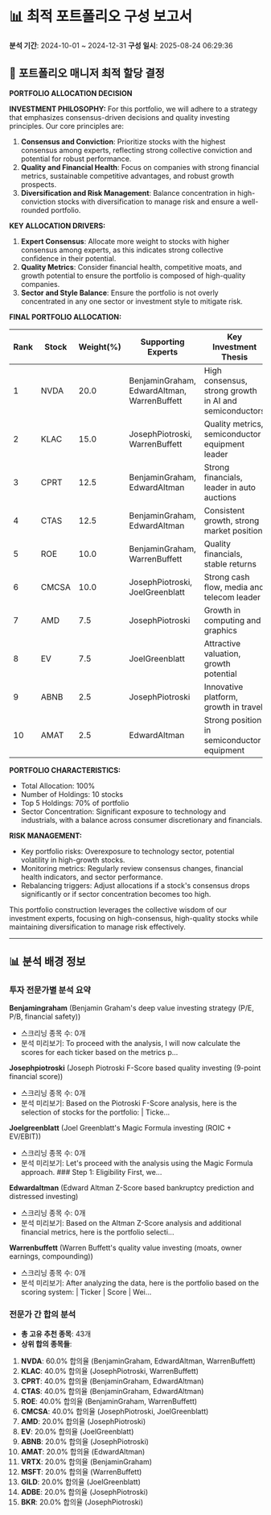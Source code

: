 # 📊 최적 포트폴리오 구성 보고서
**분석 기간**: 2024-10-01 ~ 2024-12-31
**구성 일시**: 2025-08-24 06:29:36

## 💼 포트폴리오 매니저 최적 할당 결정

**PORTFOLIO ALLOCATION DECISION**

**INVESTMENT PHILOSOPHY:**
For this portfolio, we will adhere to a strategy that emphasizes consensus-driven decisions and quality investing principles. Our core principles are:
1. **Consensus and Conviction**: Prioritize stocks with the highest consensus among experts, reflecting strong collective conviction and potential for robust performance.
2. **Quality and Financial Health**: Focus on companies with strong financial metrics, sustainable competitive advantages, and robust growth prospects.
3. **Diversification and Risk Management**: Balance concentration in high-conviction stocks with diversification to manage risk and ensure a well-rounded portfolio.

**KEY ALLOCATION DRIVERS:**
1. **Expert Consensus**: Allocate more weight to stocks with higher consensus among experts, as this indicates strong collective confidence in their potential.
2. **Quality Metrics**: Consider financial health, competitive moats, and growth potential to ensure the portfolio is composed of high-quality companies.
3. **Sector and Style Balance**: Ensure the portfolio is not overly concentrated in any one sector or investment style to mitigate risk.

**FINAL PORTFOLIO ALLOCATION:**

| Rank | Stock | Weight(%) | Supporting Experts | Key Investment Thesis | Risk Level |
|------|-------|-----------|-------------------|----------------------|------------|
| 1    | NVDA  | 20.0      | BenjaminGraham, EdwardAltman, WarrenBuffett | High consensus, strong growth in AI and semiconductors | Medium |
| 2    | KLAC  | 15.0      | JosephPiotroski, WarrenBuffett | Quality metrics, semiconductor equipment leader | Medium |
| 3    | CPRT  | 12.5      | BenjaminGraham, EdwardAltman | Strong financials, leader in auto auctions | Medium |
| 4    | CTAS  | 12.5      | BenjaminGraham, EdwardAltman | Consistent growth, strong market position | Medium |
| 5    | ROE   | 10.0      | BenjaminGraham, WarrenBuffett | Quality financials, stable returns | Medium |
| 6    | CMCSA | 10.0      | JosephPiotroski, JoelGreenblatt | Strong cash flow, media and telecom leader | Medium |
| 7    | AMD   | 7.5       | JosephPiotroski | Growth in computing and graphics | High |
| 8    | EV    | 7.5       | JoelGreenblatt | Attractive valuation, growth potential | High |
| 9    | ABNB  | 2.5       | JosephPiotroski | Innovative platform, growth in travel | High |
| 10   | AMAT  | 2.5       | EdwardAltman | Strong position in semiconductor equipment | High |

**PORTFOLIO CHARACTERISTICS:**
- Total Allocation: 100%
- Number of Holdings: 10 stocks
- Top 5 Holdings: 70% of portfolio
- Sector Concentration: Significant exposure to technology and industrials, with a balance across consumer discretionary and financials.

**RISK MANAGEMENT:**
- Key portfolio risks: Overexposure to technology sector, potential volatility in high-growth stocks.
- Monitoring metrics: Regularly review consensus changes, financial health indicators, and sector performance.
- Rebalancing triggers: Adjust allocations if a stock's consensus drops significantly or if sector concentration becomes too high.

This portfolio construction leverages the collective wisdom of our investment experts, focusing on high-consensus, high-quality stocks while maintaining diversification to manage risk effectively.

---

## 📊 분석 배경 정보

### 투자 전문가별 분석 요약

**Benjamingraham** (Benjamin Graham's deep value investing strategy (P/E, P/B, financial safety))
- 스크리닝 종목 수: 0개
- 분석 미리보기: To proceed with the analysis, I will now calculate the scores for each ticker based on the metrics p...

**Josephpiotroski** (Joseph Piotroski F-Score based quality investing (9-point financial score))
- 스크리닝 종목 수: 0개
- 분석 미리보기: Based on the Piotroski F-Score analysis, here is the selection of stocks for the portfolio:  | Ticke...

**Joelgreenblatt** (Joel Greenblatt's Magic Formula investing (ROIC + EV/EBIT))
- 스크리닝 종목 수: 0개
- 분석 미리보기: Let's proceed with the analysis using the Magic Formula approach.  ### Step 1: Eligibility First, we...

**Edwardaltman** (Edward Altman Z-Score based bankruptcy prediction and distressed investing)
- 스크리닝 종목 수: 0개
- 분석 미리보기: Based on the Altman Z-Score analysis and additional financial metrics, here is the portfolio selecti...

**Warrenbuffett** (Warren Buffett's quality value investing (moats, owner earnings, compounding))
- 스크리닝 종목 수: 0개
- 분석 미리보기: After analyzing the data, here is the portfolio based on the scoring system:  | Ticker | Score | Wei...

### 전문가 간 합의 분석

- **총 고유 추천 종목**: 43개
- **상위 합의 종목들**:

1. **NVDA**: 60.0% 합의율 (BenjaminGraham, EdwardAltman, WarrenBuffett)
2. **KLAC**: 40.0% 합의율 (JosephPiotroski, WarrenBuffett)
3. **CPRT**: 40.0% 합의율 (BenjaminGraham, EdwardAltman)
4. **CTAS**: 40.0% 합의율 (BenjaminGraham, EdwardAltman)
5. **ROE**: 40.0% 합의율 (BenjaminGraham, WarrenBuffett)
6. **CMCSA**: 40.0% 합의율 (JosephPiotroski, JoelGreenblatt)
7. **AMD**: 20.0% 합의율 (JosephPiotroski)
8. **EV**: 20.0% 합의율 (JoelGreenblatt)
9. **ABNB**: 20.0% 합의율 (JosephPiotroski)
10. **AMAT**: 20.0% 합의율 (EdwardAltman)
11. **VRTX**: 20.0% 합의율 (BenjaminGraham)
12. **MSFT**: 20.0% 합의율 (WarrenBuffett)
13. **GILD**: 20.0% 합의율 (JoelGreenblatt)
14. **ADBE**: 20.0% 합의율 (JosephPiotroski)
15. **BKR**: 20.0% 합의율 (JosephPiotroski)
